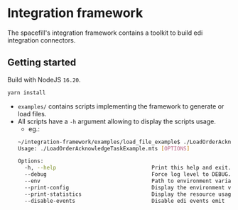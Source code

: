 

# Integration framework

The spacefill's integration framework contains a toolkit to build edi integration connectors.

## Getting started

Build with NodeJS `16.20`.

```sh
yarn install
```

- `examples/` contains scripts implementing the framework to generate or load files.
- All scripts have a `-h` argument allowing to display the scripts usage.
  - eg.:
  ```sh
  ~/integration-framework/examples/load_file_example$ ./LoadOrderAcknowledgeTaskExample.mts -h
  Usage: ./LoadOrderAcknowledgeTaskExample.mts [OPTIONS]

  Options:
    -h, --help                              Print this help and exit.
    --debug                                 Force log level to DEBUG.
    --env                                   Path to environment variables file. e.g: --env=.env
    --print-config                          Display the environment variables values and exit.
    --print-statistics                      Display the resource usage at the end of the process
    --disable-events                        Disable edi events emit

  ```

